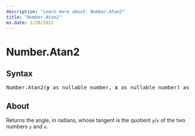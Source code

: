 ```yaml
---
description: "Learn more about: Number.Atan2"
title: "Number.Atan2"
ms.date: 1/20/2022
---
```

# Number.Atan2

## Syntax

<pre>
Number.Atan2(<b>y</b> as nullable number, <b>x</b> as nullable number) as nullable number
</pre>
  
## About

Returns the angle, in radians, whose tangent is the quotient `y`/`x` of the two numbers `y` and `x`.
